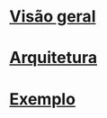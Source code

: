 # [Visão geral](sql-graph-overview.md)
# [Arquitetura](sql-graph-architecture.md)  
# [Exemplo](sql-graph-sample.md)
